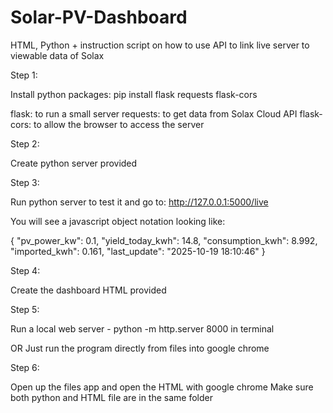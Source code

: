 # Solar-PV-Dashboard
HTML, Python + instruction script on how to use API to link live server to viewable data of Solax

Step 1: 

Install python packages:
pip install flask requests flask-cors

flask: to run a small server
requests: to get data from Solax Cloud API
flask-cors: to allow the browser to access the server


Step 2:

Create python server provided

Step 3:

Run python server to test it and go to:
http://127.0.0.1:5000/live

You will see a javascript object notation looking like:

{
  "pv_power_kw": 0.1,
  "yield_today_kwh": 14.8,
  "consumption_kwh": 8.992,
  "imported_kwh": 0.161,
  "last_update": "2025-10-19 18:10:46"
}


Step 4:

Create the dashboard HTML provided

Step 5:

Run a local web server - 
python -m http.server 8000
in terminal

OR Just run the program directly from files into google chrome

Step 6:

Open up the files app and open the HTML with google chrome 
Make sure both python and HTML file are in the same folder
